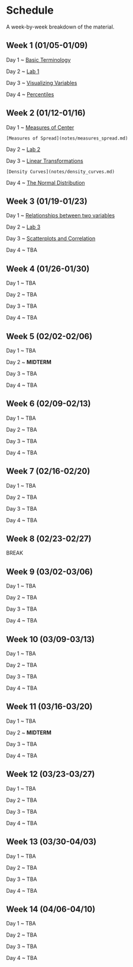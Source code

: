 # Schedule

A week-by-week breakdown of the material.

## Week  1 (01/05-01/09)

Day 1
  ~ [Basic Terminology](notes/basic_terminology.md)

Day 2
  ~ [Lab 1](labs/1.md)

Day 3
  ~ [Visualizing Variables](notes/visualizing_distributions.md)

Day 4
  ~ [Percentiles](notes/percentiles.md)

## Week  2 (01/12-01/16)

Day 1
  ~ [Measures of Center](notes/measures_center.md)

    [Measures of Spread](notes/measures_spread.md)

Day 2
  ~ [Lab 2](labs/2.md)

Day 3
  ~ [Linear Transformations](notes/linear_transformations.md)

    [Density Curves](notes/density_curves.md)

Day 4
  ~ [The Normal Distribution](notes/normal_distribution.md)

## Week  3 (01/19-01/23)

Day 1
  ~ [Relationships between two variables](notes/relationships.md)

Day 2
  ~ [Lab 3](labs/3.md)

Day 3
  ~ [Scatterplots and Correlation](notes/scatterplot_correlation.md)

Day 4
  ~ TBA

## Week  4 (01/26-01/30)

Day 1
  ~ TBA

Day 2
  ~ TBA

Day 3
  ~ TBA

Day 4
  ~ TBA

## Week  5 (02/02-02/06)

Day 1
  ~ TBA

Day 2
  ~ **MIDTERM**

Day 3
  ~ TBA

Day 4
  ~ TBA

## Week  6 (02/09-02/13)

Day 1
  ~ TBA

Day 2
  ~ TBA

Day 3
  ~ TBA

Day 4
  ~ TBA

## Week  7 (02/16-02/20)

Day 1
  ~ TBA

Day 2
  ~ TBA

Day 3
  ~ TBA

Day 4
  ~ TBA

## Week  8 (02/23-02/27)

BREAK

## Week  9 (03/02-03/06)

Day 1
  ~ TBA

Day 2
  ~ TBA

Day 3
  ~ TBA

Day 4
  ~ TBA

## Week 10 (03/09-03/13)

Day 1
  ~ TBA

Day 2
  ~ TBA

Day 3
  ~ TBA

Day 4
  ~ TBA

## Week 11 (03/16-03/20)

Day 1
  ~ TBA

Day 2
  ~ **MIDTERM**

Day 3
  ~ TBA

Day 4
  ~ TBA

## Week 12 (03/23-03/27)

Day 1
  ~ TBA

Day 2
  ~ TBA

Day 3
  ~ TBA

Day 4
  ~ TBA

## Week 13 (03/30-04/03)

Day 1
  ~ TBA

Day 2
  ~ TBA

Day 3
  ~ TBA

Day 4
  ~ TBA

## Week 14 (04/06-04/10)

Day 1
  ~ TBA

Day 2
  ~ TBA

Day 3
  ~ TBA

Day 4
  ~ TBA
